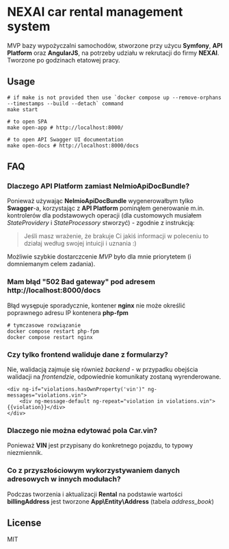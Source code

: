 # NEXAI car rental management system
MVP bazy wypożyczalni samochodów, stworzone przy użycu **Symfony**, **API Platform** oraz **AngularJS**, na potrzeby udziału w rekrutacji do firmy **NEXAI**. Tworzone po godzinach etatowej pracy.

## Usage
```shell
# if make is not provided then use `docker compose up --remove-orphans --timestamps --build --detach` command
make start

# to open SPA
make open-app # http://localhost:8000/

# to open API Swagger UI documentation
make open-docs # http://localhost:8000/docs
```

## FAQ
### Dlaczego API Platform zamiast NelmioApiDocBundle?
Ponieważ używając **NelmioApiDocBundle** wygenerowałbym tylko **Swagger**-a, korzystając z **API Platform** pominąłem generowanie m.in. kontrolerów dla podstawowych operacji (dla customowych musiałem *StateProvidery* i *StateProcessory* stworzyć) - zgodnie z instrukcją:
> Jeśli masz wrażenie, że brakuje Ci jakiś informacji w poleceniu to działaj według swojej intuicji i uznania :)

Możliwie szybkie dostarczcenie *MVP* było dla mnie priorytetem (i domniemanym celem zadania).

### Mam błąd "502 Bad gateway" pod adresem http://localhost:8000/docs
Błąd wysępuje sporadycznie, kontener **nginx** nie może określić poprawnego adresu IP kontenera **php-fpm**

```shell
# tymczasowe rozwiązanie
docker compose restart php-fpm
docker compose restart nginx
```

### Czy tylko frontend waliduje dane z formularzy?
Nie, walidacją zajmuje się również *backend* - w przypadku obejścia walidacji na *frontendzie*, odpowiednie komunikaty zostaną wyrenderowane.

```angular17html
<div ng-if="violations.hasOwnProperty('vin')" ng-messages="violations.vin">
    <div ng-message-default ng-repeat="violation in violations.vin">{{violation}}</div>
</div>
```

### Dlaczego nie można edytować pola Car.vin?
Ponieważ **VIN** jest przypisany do konkretnego pojazdu, to typowy niezmiennik.

### Co z przyszłościowym wykorzystywaniem danych adresowych w innych modułach?
Podczas tworzenia i aktualizacji **Rental** na podstawie wartości **billingAddress** jest tworzone **App\Entity\Address** (tabela *address_book*)

## License
MIT